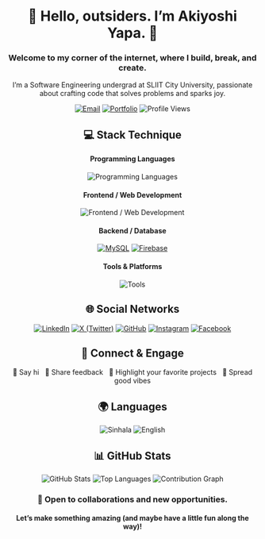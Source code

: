 <!-- Header -->
<div align="center">
  <h1>👋 Hello, outsiders. I’m Akiyoshi Yapa. 👾</h1>
  <h3>Welcome to my corner of the internet, where I build, break, and create.</h3>  
  <p>I’m a Software Engineering undergrad at SLIIT City University, passionate about crafting code that solves problems and sparks joy.</p>

  <!-- Badges -->
  [![Email](https://img.shields.io/badge/Email-akiyoshiyapa%40gmail.com-red?style=for-the-badge&logo=gmail&logoColor=white)](mailto:akiyoshiyapa@gmail.com)
  [![Portfolio](https://img.shields.io/badge/Portfolio-akiyoshiyapa.netlify.app-FF9A00?style=for-the-badge&logo=vercel&logoColor=white)](https://akiyoshiyapa.netlify.app/)
  ![Profile Views](https://komarev.com/ghpvc/?username=akiyoshiyapa&style=for-the-badge&color=0A66C2&label=Profile%20Views&logo=people&logoColor=white)

</div>

<!-- Stack Section -->
<div align="center">
  <h2>💻 Stack Technique</h2>

  <h4>Programming Languages</h4>
  
  ![Programming Languages](https://skillicons.dev/icons?i=java,js,c,cs,cpp,python,php)

  <h4>Frontend / Web Development</h4>
  
  ![Frontend / Web Development](https://skillicons.dev/icons?i=html,css,react,tailwind,bootstrap,threejs,jquery,figma)

  <h4>Backend / Database</h4>
  
  [![MySQL](https://img.shields.io/badge/MySQL-00000F?style=for-the-badge&logo=mysql&logoColor=white)]()
  [![Firebase](https://img.shields.io/badge/Firebase-FFCA28?style=for-the-badge&logo=firebase&logoColor=black)]()

  <h4>Tools & Platforms</h4>
  
  ![Tools](https://skillicons.dev/icons?i=git,github,ubuntu,androidstudio,vscode,clion)
</div>

<!-- Social Networks -->
<div align="center">
  <h2>🌐 Social Networks</h2>
  
  [![LinkedIn](https://img.shields.io/badge/LinkedIn-0077B5?style=for-the-badge&logo=linkedin&logoColor=white)](https://www.linkedin.com/in/akiyoshi-yapa-412b01317/)
  [![X (Twitter)](https://img.shields.io/badge/X-000000?style=for-the-badge&logo=x&logoColor=white)](https://x.com/akiyapax)
  [![GitHub](https://img.shields.io/badge/GitHub-100000?style=for-the-badge&logo=github&logoColor=white)](https://github.com/Akiyoshi02)
  [![Instagram](https://img.shields.io/badge/Instagram-E4405F?style=for-the-badge&logo=instagram&logoColor=white)](https://www.instagram.com/_.akiya_/)
  [![Facebook](https://img.shields.io/badge/Facebook-1877F2?style=for-the-badge&logo=facebook&logoColor=white)](https://www.facebook.com/Akiyoshi.Yapa)
</div>

<!-- Contribution -->
<div align="center">
  <h2>🎉 Connect & Engage</h2>
  <p>💬 Say hi &nbsp; 📣 Share feedback &nbsp; 🌟 Highlight your favorite projects &nbsp; 🤗 Spread good vibes</p>
</div>

<!-- Languages -->
<div align="center">
  <h2>🌍 Languages</h2>
  
  ![Sinhala](https://img.shields.io/badge/Sinhala-Mother_Tongue-orange?style=for-the-badge)
  ![English](https://img.shields.io/badge/English-Intermediate-green?style=for-the-badge)
</div>

<!-- GitHub Stats -->
<div align="center">
  <h2>📊 GitHub Stats</h2>
  <img src="https://github-readme-stats.vercel.app/api?username=akiyoshiyapa&show_icons=true&theme=tokyonight&hide_border=true&locale=en" alt="GitHub Stats" />
  <img src="https://github-readme-stats.vercel.app/api/top-langs/?username=akiyoshiyapa&layout=compact&theme=tokyonight&hide_border=true&locale=en" alt="Top Languages" />
  <img src="https://github-readme-activity-graph.vercel.app/graph?username=akiyoshiyapa&theme=tokyo-night&hide_border=true" alt="Contribution Graph" />
</div>

<!-- Footer -->
<div align="center">
  <h3>🤝 Open to collaborations and new opportunities.</h3>
  <h4>Let’s make something amazing (and maybe have a little fun along the way)!</h4>
</div>
